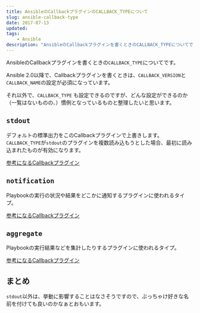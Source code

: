 ```yaml
---
title: AnsibleのCallbackプラグインのCALLBACK_TYPEについて
slug: ansible-callback-type
date: 2017-07-13
updated:
tags:
    - Ansible
description: "AnsibleのCallbackプラグインを書くときのCALLBACK_TYPEについてです。"
---
```


AnsibleのCallbackプラグインを書くときの`CALLBACK_TYPE`についてです。

Ansible 2.0以降で、Callbackプラグインを書くときは、`CALLBACK_VERSION`と`CALLBACK_NAME`の設定が必須になっています。

それ以外で、`CALLBACK_TYPE` も設定できるのですが、どんな設定ができるのか（一覧はないものの、）慣例となっているものと整理したいと思います。

<!--more-->

## `stdout`

デフォルトの標準出力をこのCallbackプラグインで上書きします。`CALLBACK_TYPE`が`stdout`のプラグインを複数読み込もうとした場合、最初に読み込まれたものが有効になります。

[参考になるCallbackプラグイン](https://github.com/ansible/ansible/blob/devel/lib/ansible/plugins/callback/oneline.py)

## `notification`

Playbookの実行の状況や結果をどこかに通知するプラグインに使われるタイプ。

[参考になるCallbackプラグイン](https://github.com/ansible/ansible/blob/devel/lib/ansible/plugins/callback/slack.py)

## `aggregate`

Playbookの実行結果などを集計したりするプラグインに使われるタイプ。

[参考になるCallbackプラグイン](https://github.com/ansible/ansible/blob/devel/lib/ansible/plugins/callback/logstash.py)

## まとめ

`stdout`以外は、挙動に影響することはなさそうですので、ぶっちゃけ好きな名前を付けても良いのかなぁとおもいます。


